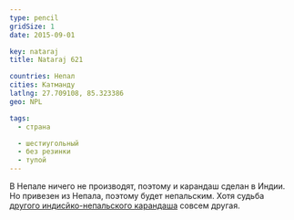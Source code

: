 ```yaml
---
type: pencil
gridSize: 1
date: 2015-09-01

key: nataraj
title: Nataraj 621

countries: Непал
cities: Катманду
latlng: 27.709108, 85.323386
geo: NPL

tags:
  - страна

  - шестиугольный
  - без резинки
  - тупой
---
```


В Непале ничего не производят, поэтому и карандаш сделан в Индии. Но привезен из Непала, поэтому будет непальским. Хотя судьба [другого индисйко-непальского карандаша](?display=natarajblack) совсем другая.
